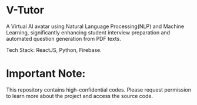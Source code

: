 # V-Tutor
A Virtual AI avatar using Natural Language Processing(NLP) and Machine Learning, significantly enhancing student interview preparation and automated question generation from PDF texts.

Tech Stack: ReactJS, Python, Firebase.

# Important Note:
This repository contains high-confidential codes. Please request permission to learn more about the project and access the source code.

